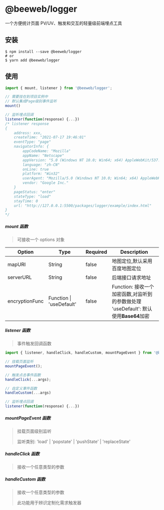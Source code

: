 # @beeweb/logger

一个方便统计页面 PV/UV、触发和交互的轻量级前端埋点工具

## 安装

```shell
$ npm install --save @beeweb/logger
# or
$ yarn add @beeweb/logger
```

## 使用

```js
import { mount, listener } from '@beeweb/logger';

// 需要挂在到项目实例中
// 默认集成Page级别事件监听
mount()

// 监听埋点回调
listener(function(response) {...})
/* listener response
{
    address: xxx,
    createTime: "2021-07-17 19:46:01"
    eventType: "page"
    navigatorInfo: {
    	appCodeName: "Mozilla"
        appName: "Netscape"
        appVersion: "5.0 (Windows NT 10.0; Win64; x64) AppleWebKit/537.36 (KHTML, like Gecko) Chrome/91.0.4472.124 Safari/537.36 Edg/91.0.864.70"
        language: "zh-CN"
        onLine: true
        platform: "Win32"
        userAgent: "Mozilla/5.0 (Windows NT 10.0; Win64; x64) AppleWebKit/537.36 (KHTML, like Gecko) Chrome/91.0.4472.124 Safari/537.36 Edg/91.0.864.70"
        vendor: "Google Inc."
    }
    pageStatus: "enter"
    stateType: "load"
    stayTime: 0
    url: "http://127.0.0.1:5500/packages/logger/example/index.html"
}
*/
```

##### mount 函数

> 可接收一个 options 对象

| Option         | Type                     | Required | Description                                                                               |
| -------------- | ------------------------ | -------- | ----------------------------------------------------------------------------------------- |
| mapURI         | String                   | false    | 地图定位,默认采用百度地图定位                                                             |
| serverURL      | String                   | false    | 后端接口请求地址                                                                          |
| encryptionFunc | Function \| 'useDefault' | false    | Function: 接收一个加密函数,对监听到的参数做处理<br />'useDefault': 默认使用**Base64**加密 |

##### listener 函数

> 事件触发回调函数

```js
import { listener, handleClick, handleCustom, mountPageEvent } from '@beeweb/logger';

// 挂载页面监听
mountPageEvent();

// 触发点击事件函数
handleClick(...args);

// 自定义事件函数
handleCustom(...args)

// 监听埋点回调
listener(function(response) {...})
```

##### mountPageEvent 函数

> 挂载页面级别监听
>
> 监听类别: 'load' | 'popstate' | 'pushState' | 'replaceState'

##### handleClick 函数

> 接收一个任意类型的参数

##### handleCustom 函数

> 接收一个任意类型的参数
>
> 此功能用于辨识定制化需求触发器
